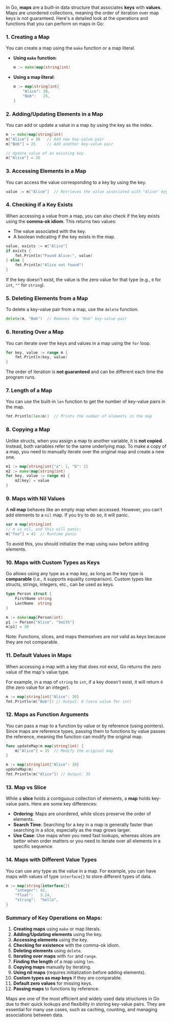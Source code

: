 In Go, **maps** are a built-in data structure that associates **keys** with **values**. Maps are unordered collections, meaning the order of iteration over map keys is not guaranteed. Here's a detailed look at the operations and functions that you can perform on maps in Go:

### 1. **Creating a Map**
You can create a map using the `make` function or a map literal.

- **Using `make` function**:
  ```go
  m := make(map[string]int)
  ```

- **Using a map literal**:
  ```go
  m := map[string]int{
      "Alice": 30,
      "Bob":   25,
  }
  ```

### 2. **Adding/Updating Elements in a Map**
You can add or update a value in a map by using the key as the index.

```go
m := make(map[string]int)
m["Alice"] = 30   // Add new key-value pair
m["Bob"] = 25     // Add another key-value pair

// Update value of an existing key
m["Alice"] = 35
```

### 3. **Accessing Elements in a Map**
You can access the value corresponding to a key by using the key.

```go
value := m["Alice"]  // Retrieves the value associated with "Alice" key
```

### 4. **Checking if a Key Exists**
When accessing a value from a map, you can also check if the key exists using the **comma-ok idiom**. This returns two values:
- The value associated with the key.
- A boolean indicating if the key exists in the map.

```go
value, exists := m["Alice"]
if exists {
    fmt.Println("Found Alice:", value)
} else {
    fmt.Println("Alice not found")
}
```

If the key doesn't exist, the value is the zero value for that type (e.g., `0` for `int`, `""` for `string`).

### 5. **Deleting Elements from a Map**
To delete a key-value pair from a map, use the `delete` function.

```go
delete(m, "Bob")  // Removes the "Bob" key-value pair
```

### 6. **Iterating Over a Map**
You can iterate over the keys and values in a map using the `for` loop.

```go
for key, value := range m {
    fmt.Println(key, value)
}
```

The order of iteration is **not guaranteed** and can be different each time the program runs.

### 7. **Length of a Map**
You can use the built-in `len` function to get the number of key-value pairs in the map.

```go
fmt.Println(len(m))  // Prints the number of elements in the map
```

### 8. **Copying a Map**
Unlike structs, when you assign a map to another variable, it is **not copied**. Instead, both variables refer to the same underlying map. To make a copy of a map, you need to manually iterate over the original map and create a new one.

```go
m1 := map[string]int{"a": 1, "b": 2}
m2 := make(map[string]int)
for key, value := range m1 {
    m2[key] = value
}
```

### 9. **Maps with Nil Values**
A **nil map** behaves like an empty map when accessed. However, you can't add elements to a `nil` map. If you try to do so, it will panic.

```go
var m map[string]int
// m is nil, and this will panic:
m["foo"] = 42  // Runtime panic
```

To avoid this, you should initialize the map using `make` before adding elements.

### 10. **Maps with Custom Types as Keys**
Go allows using any type as a map key, as long as the key type is **comparable** (i.e., it supports equality comparison). Custom types like structs, strings, integers, etc., can be used as keys.

```go
type Person struct {
    FirstName string
    LastName  string
}

m := make(map[Person]int)
p1 := Person{"Alice", "Smith"}
m[p1] = 30
```

Note: Functions, slices, and maps themselves are not valid as keys because they are not comparable.

### 11. **Default Values in Maps**
When accessing a map with a key that does not exist, Go returns the zero value of the map's value type.

For example, in a map of `string` to `int`, if a key doesn't exist, it will return `0` (the zero value for an integer).

```go
m := map[string]int{"Alice": 30}
fmt.Println(m["Bob"]) // Output: 0 (zero value for int)
```

### 12. **Maps as Function Arguments**
You can pass a map to a function by value or by reference (using pointers). Since maps are reference types, passing them to functions by value passes the reference, meaning the function can modify the original map.

```go
func updateMap(m map[string]int) {
    m["Alice"] = 35  // Modify the original map
}

m := map[string]int{"Alice": 30}
updateMap(m)
fmt.Println(m["Alice"]) // Output: 35
```

### 13. **Map vs Slice**
While a **slice** holds a contiguous collection of elements, a **map** holds key-value pairs. Here are some key differences:
- **Ordering**: Maps are unordered, while slices preserve the order of elements.
- **Search Time**: Searching for a key in a map is generally faster than searching in a slice, especially as the map grows larger.
- **Use Case**: Use maps when you need fast lookups, whereas slices are better when order matters or you need to iterate over all elements in a specific sequence.

### 14. **Maps with Different Value Types**
You can use any type as the value in a map. For example, you can have maps with values of type `interface{}` to store different types of data.

```go
m := map[string]interface{}{
    "integer": 42,
    "float":   3.14,
    "string":  "hello",
}
```

### Summary of Key Operations on Maps:
1. **Creating maps** using `make` or map literals.
2. **Adding/Updating elements** using the key.
3. **Accessing elements** using the key.
4. **Checking for existence** with the comma-ok idiom.
5. **Deleting elements** using `delete`.
6. **Iterating over maps** with `for` and `range`.
7. **Finding the length** of a map using `len`.
8. **Copying maps** manually by iterating.
9. **Using nil maps** (requires initialization before adding elements).
10. **Custom types as map keys** if they are comparable.
11. **Default zero values** for missing keys.
12. **Passing maps** to functions by reference.

Maps are one of the most efficient and widely used data structures in Go due to their quick lookups and flexibility in storing key-value pairs. They are essential for many use cases, such as caching, counting, and managing associations between data.